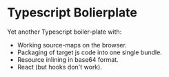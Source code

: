 # Typescript Bolierplate

Yet another Typescript boiler-plate with:

* Working source-maps on the browser.
* Packaging of target js code into one single bundle. 
* Resource inlining in base64 format.
* React (but hooks don't work).